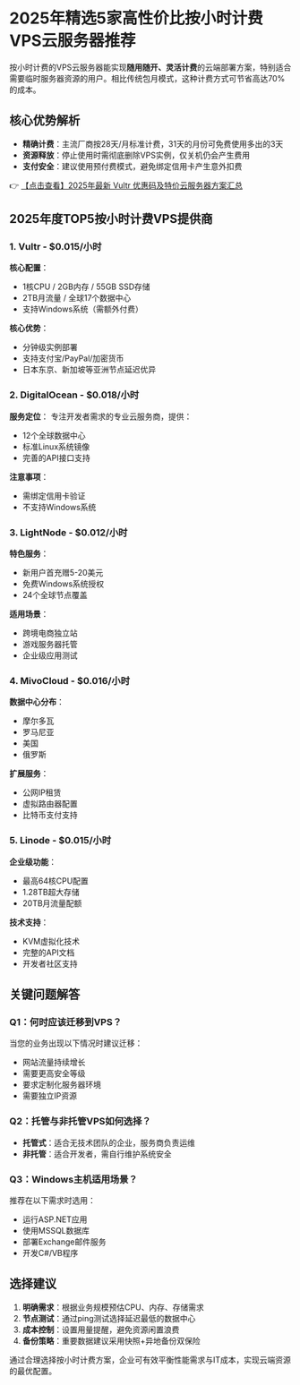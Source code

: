 # 2025年精选5家高性价比按小时计费VPS云服务器推荐

按小时计费的VPS云服务器能实现**随用随开、灵活计费**的云端部署方案，特别适合需要临时服务器资源的用户。相比传统包月模式，这种计费方式可节省高达70%的成本。

## 核心优势解析

- **精确计费**：主流厂商按28天/月标准计费，31天的月份可免费使用多出的3天
- **资源释放**：停止使用时需彻底删除VPS实例，仅关机仍会产生费用
- **支付安全**：建议使用预付费模式，避免绑定信用卡产生意外扣费

👉 [【点击查看】2025年最新 Vultr 优惠码及特价云服务器方案汇总](https://bit.ly/VuLtr)

## 2025年度TOP5按小时计费VPS提供商

### 1. Vultr - $0.015/小时

**核心配置**：
- 1核CPU / 2GB内存 / 55GB SSD存储
- 2TB月流量 / 全球17个数据中心
- 支持Windows系统（需额外付费）

**核心优势**：
- 分钟级实例部署
- 支持支付宝/PayPal/加密货币
- 日本东京、新加坡等亚洲节点延迟优异

### 2. DigitalOcean - $0.018/小时

**服务定位**：
专注开发者需求的专业云服务商，提供：

- 12个全球数据中心
- 标准Linux系统镜像
- 完善的API接口支持

**注意事项**：
- 需绑定信用卡验证
- 不支持Windows系统

### 3. LightNode - $0.012/小时

**特色服务**：
- 新用户首充赠5-20美元
- 免费Windows系统授权
- 24个全球节点覆盖

**适用场景**：
- 跨境电商独立站
- 游戏服务器托管
- 企业级应用测试

### 4. MivoCloud - $0.016/小时

**数据中心分布**：
- 摩尔多瓦
- 罗马尼亚
- 美国
- 俄罗斯

**扩展服务**：
- 公网IP租赁
- 虚拟路由器配置
- 比特币支付支持

### 5. Linode - $0.015/小时

**企业级功能**：
- 最高64核CPU配置
- 1.28TB超大存储
- 20TB月流量配额

**技术支持**：
- KVM虚拟化技术
- 完整的API文档
- 开发者社区支持

## 关键问题解答

### Q1：何时应该迁移到VPS？

当您的业务出现以下情况时建议迁移：
- 网站流量持续增长
- 需要更高安全等级
- 要求定制化服务器环境
- 需要独立IP资源

### Q2：托管与非托管VPS如何选择？

- **托管式**：适合无技术团队的企业，服务商负责运维
- **非托管**：适合开发者，需自行维护系统安全

### Q3：Windows主机适用场景？

推荐在以下需求时选用：
- 运行ASP.NET应用
- 使用MSSQL数据库
- 部署Exchange邮件服务
- 开发C#/VB程序

## 选择建议

1. **明确需求**：根据业务规模预估CPU、内存、存储需求
2. **节点测试**：通过ping测试选择延迟最低的数据中心
3. **成本控制**：设置用量提醒，避免资源闲置浪费
4. **备份策略**：重要数据建议采用快照+异地备份双保险

通过合理选择按小时计费方案，企业可有效平衡性能需求与IT成本，实现云端资源的最优配置。